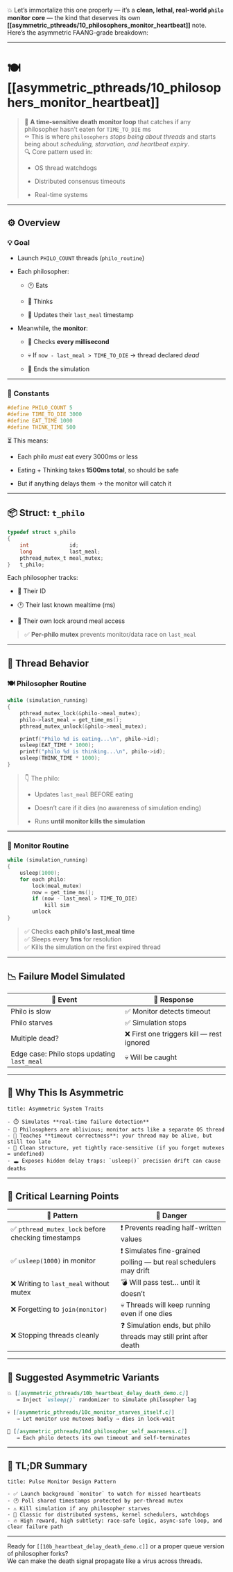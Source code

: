 💥 Let’s immortalize this one properly — it’s a **clean, lethal, real-world `philo` monitor core** — the kind that deserves its own **[[asymmetric_pthreads/10_philosophers_monitor_heartbeat]]** note.  
Here’s the asymmetric FAANG-grade breakdown:

---

# 🍽️ [[asymmetric_pthreads/10_philosophers_monitor_heartbeat]]

> 🧠 **A time-sensitive death monitor loop** that catches if any philosopher hasn’t eaten for `TIME_TO_DIE` ms  
> ⚰️ This is where `philosophers` _stops being about threads_ and starts being about _scheduling, starvation, and heartbeat expiry_.  
> 🔍 Core pattern used in:
> 
> - OS thread watchdogs
>     
> - Distributed consensus timeouts
>     
> - Real-time systems
>     

---

## ⚙️ Overview

### 💡 Goal

- Launch `PHILO_COUNT` threads (`philo_routine`)
    
- Each philosopher:
    
    - 🕐 Eats
        
    - 🤔 Thinks
        
    - 📝 Updates their `last_meal` timestamp
        
- Meanwhile, the **monitor**:
    
    - 🧠 Checks **every millisecond**
        
    - 💀 If `now - last_meal > TIME_TO_DIE` → thread declared _dead_
        
    - 🛑 Ends the simulation
        

---

### 🔩 Constants

```c
#define PHILO_COUNT 5
#define TIME_TO_DIE 3000
#define EAT_TIME 1000
#define THINK_TIME 500
```

⏳ This means:

- Each philo _must_ eat every 3000ms or less
    
- Eating + Thinking takes **1500ms total**, so should be safe
    
- But if anything delays them → the monitor will catch it
    

---

## 📦 Struct: `t_philo`

```c
typedef struct s_philo
{
	int				id;
	long			last_meal;
	pthread_mutex_t	meal_mutex;
}	t_philo;
```

Each philosopher tracks:

- 🧠 Their ID
    
- 🕐 Their last known mealtime (ms)
    
- 🔐 Their own lock around meal access
    

> ✅ **Per-philo mutex** prevents monitor/data race on `last_meal`

---

## 🧵 Thread Behavior

### 🍽️ Philosopher Routine

```c
while (simulation_running)
{
	pthread_mutex_lock(&philo->meal_mutex);
	philo->last_meal = get_time_ms();
	pthread_mutex_unlock(&philo->meal_mutex);

	printf("Philo %d is eating...\n", philo->id);
	usleep(EAT_TIME * 1000);
	printf("philo %d is thinking...\n", philo->id);
	usleep(THINK_TIME * 1000);
}
```

> 👇 The philo:
> 
> - Updates `last_meal` BEFORE eating
>     
> - Doesn’t care if it dies (no awareness of simulation ending)
>     
> - Runs **until monitor kills the simulation**
>     

---

### 🧠 Monitor Routine

```c
while (simulation_running)
{
	usleep(1000);
	for each philo:
		lock(meal_mutex)
		now = get_time_ms();
		if (now - last_meal > TIME_TO_DIE)
			kill sim
		unlock
}
```

> ✅ Checks **each philo's last_meal time**  
> ✅ Sleeps every **1ms** for resolution  
> ✅ Kills the simulation on the first expired thread

---

## 📉 Failure Model Simulated

|📍 Event|🧠 Response|
|---|---|
|Philo is slow|✅ Monitor detects timeout|
|Philo starves|✅ Simulation stops|
|Multiple dead?|❌ First one triggers kill — rest ignored|
|Edge case: Philo stops updating `last_meal`|💀 Will be caught|

---

## 🧠 Why This Is Asymmetric

```ad-example
title: Asymmetric System Traits

- ⏱️ Simulates **real-time failure detection**
- 🔄 Philosophers are oblivious; monitor acts like a separate OS thread
- 🧠 Teaches **timeout correctness**: your thread may be alive, but still too late
- 🧬 Clean structure, yet tightly race-sensitive (if you forget mutexes = undefined)
- 🕳️ Exposes hidden delay traps: `usleep()` precision drift can cause deaths
```

---

## 📛 Critical Learning Points

|🧠 Pattern|👀 Danger|
|---|---|
|✅ `pthread_mutex_lock` before checking timestamps|❗ Prevents reading half-written values|
|✅ `usleep(1000)` in monitor|❗ Simulates fine-grained polling — but real schedulers may drift|
|❌ Writing to `last_meal` without mutex|💣 Will pass test… until it doesn’t|
|❌ Forgetting to `join(monitor)`|💀 Threads will keep running even if one dies|
|❌ Stopping threads cleanly|❓ Simulation ends, but philo threads may still print after death|

---

## 🧪 Suggested Asymmetric Variants

```markdown
💥 [[asymmetric_pthreads/10b_heartbeat_delay_death_demo.c]]
   → Inject `usleep()` randomizer to simulate philosopher lag

💀 [[asymmetric_pthreads/10c_monitor_starves_itself.c]]
   → Let monitor use mutexes badly → dies in lock-wait

🔗 [[asymmetric_pthreads/10d_philosopher_self_awareness.c]]
   → Each philo detects its own timeout and self-terminates
```

---

## 🧠 TL;DR Summary

```ad-note
title: Pulse Monitor Design Pattern

- ✅ Launch background `monitor` to watch for missed heartbeats
- 🕐 Poll shared timestamps protected by per-thread mutex
- ⚠️ Kill simulation if any philosopher starves
- 🧵 Classic for distributed systems, kernel schedulers, watchdogs
- 🔥 High reward, high subtlety: race-safe logic, async-safe loop, and clear failure path
```

---

Ready for `[[10b_heartbeat_delay_death_demo.c]]` or a proper queue version of philosopher forks?  
We can make the death signal propagate like a virus across threads.